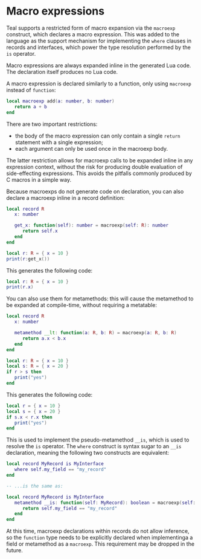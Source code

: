 # Macro expressions

Teal supports a restricted form of macro expansion via the `macroexp`
construct, which declares a macro expression. This was added to the
language as the support mechanism for implementing the `where` clauses
in records and interfaces, which power the type resolution performed
by the `is` operator.

Macro expressions are always expanded inline in the generated Lua code.
The declaration itself produces no Lua code.

A macro expression is declared similarly to a function, only using
`macroexp` instead of `function`:

```lua
local macroexp add(a: number, b: number)
   return a + b
end
```

There are two important restrictions:

* the body of the macro expression can only contain a single `return`
  statement with a single expression;
* each argument can only be used once in the macroexp body.

The latter restriction allows for macroexp calls to be expanded inline in any
expression context, without the risk for producing double evaluation of
side-effecting expressions. This avoids the pitfalls commonly produced by C
macros in a simple way.

Because macroexps do not generate code on declaration, you can also
declare a macroexp inline in a record definition:

```lua
local record R
   x: number

   get_x: function(self): number = macroexp(self: R): number
      return self.x
   end
end

local r: R = { x = 10 }
print(r:get_x())
```

This generates the following code:

```lua
local r: R = { x = 10 }
print(r.x)
```

You can also use them for metamethods: this will cause the metamethod to
be expanded at compile-time, without requiring a metatable:

```lua
local record R
   x: number

   metamethod __lt: function(a: R, b: R) = macroexp(a: R, b: R)
      return a.x < b.x
   end
end

local r: R = { x = 10 }
local s: R = { x = 20 }
if r > s then
   print("yes")
end
```

This generates the following code:

```lua
local r = { x = 10 }
local s = { x = 20 }
if s.x < r.x then
   print("yes")
end
```

This is used to implement the pseudo-metamethod `__is`, which is used to
resolve the `is` operator. The `where` construct is syntax sugar to an
`__is` declaration, meaning the following two constructs are equivalent:

```lua
local record MyRecord is MyInterface
   where self.my_field == "my_record"
end

-- ...is the same as:

local record MyRecord is MyInterface
   metamethod __is: function(self: MyRecord): boolean = macroexp(self: MyRecord): boolean
      return self.my_field == "my_record"
   end
end
```

At this time, macroexp declarations within records do not allow inference,
so the `function` type needs to be explicitly declared when implementinga
a field or metamethod as a `macroexp`. This requirement may be dropped in
the future.

